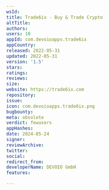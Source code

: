 ```yaml
---
wsId: 
title: Trade6ix - Buy & Trade Crypto
altTitle: 
authors: 
users: 10
appId: com.devoioapps.trade6ix
appCountry: 
released: 2022-05-31
updated: 2022-05-31
version: '1.5'
stars: 
ratings: 
reviews: 
size: 
website: https://trade6ix.com
repository: 
issue: 
icon: com.devoioapps.trade6ix.png
bugbounty: 
meta: obsolete
verdict: fewusers
appHashes: 
date: 2024-05-24
signer: 
reviewArchive: 
twitter: 
social: 
redirect_from: 
developerName: DEVOIO GmbH
features: 

---
```


